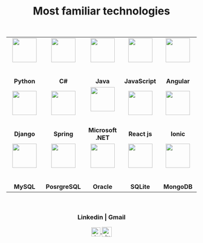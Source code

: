 <h1 align="center">Most familiar technologies</h1>


<br/>

<table>
  <tbody>
    <tr>
      <td width="20%" align="center">
        <img height="64px" src="https://upload.wikimedia.org/wikipedia/commons/thumb/c/c3/Python-logo-notext.svg/1200px-Python-logo-notext.svg.png"><br><br><br>
		<div><strong>Python</strong></div>
      </td>
      <td width="20%" align="center">
        <img height="64px" src="https://cdn.svgporn.com/logos/c-sharp.svg"><br><br><br>
	      <div><strong>C#</strong></div>
      </td>
      <td width="20%" align="center">
        <img height="64px" src="https://upload.wikimedia.org/wikipedia/en/thumb/3/30/Java_programming_language_logo.svg/1200px-Java_programming_language_logo.svg.png"><br><br><br>
	      <div><strong>Java</strong></div>
      </td>
      <td width="20%" align="center">
        <img height="64px" src="https://cdn.svgporn.com/logos/javascript.svg"><br><br><br>
	      <div><strong>JavaScript</strong></div>
      </td>
      <td width="20%" align="center">
        <img height="64px" src="https://cdn.svgporn.com/logos/angular.svg"><br><br><br>
	              <div><strong>Angular</strong></div>
      </td>
     </tr>
    <tr>
       <td width="20%" align="center">
        <img height="64px" src="https://encrypted-tbn0.gstatic.com/images?q=tbn%3AANd9GcRlHpEsRq4pIo4vTLAn24qGNwG41dFdXLJwsQ&usqp=CAU"><br><br><br>
	               <div><strong>Django</strong></div>
      </td>
      <td width="20%" align="center">
        <img height="64px" src="https://cdn.svgporn.com/logos/spring-icon.svg"><br><br><br>
	              <div><strong>Spring</strong></div>
      </td>
      <td width="20%" align="center">
        <img height="64px" src="https://cdn.svgporn.com/logos/dotnet.svg"><br><br><br>
	              <div><strong>Microsoft .NET</strong></div>
      </td>
      <td width="20%" align="center">
        <img height="64px" src="https://cdn.svgporn.com/logos/react.svg"><br><br><br>
	              <div><strong>React js</strong></div>
      </td>
      <td width="20%" align="center">
        <img height="64px" src="https://cdn.svgporn.com/logos/ionic-icon.svg"><br><br><br>
	              <div><strong>Ionic</strong></div>
      </td>    
    </tr>
	  <tr>
       <td width="20%" align="center">
        <img height="64px" src="https://cdn.svgporn.com/logos/mysql.svg"><br><br><br>
	               <div><strong>MySQL</strong></div>
      </td>
      <td width="20%" align="center">
        <img height="64px" src="https://cdn.svgporn.com/logos/postgresql.svg"><br><br><br>
	              <div><strong>PosrgreSQL</strong></div>
      </td>
      <td width="20%" align="center">
        <img height="64px" src="https://cdn.svgporn.com/logos/oracle.svg"><br><br><br>
	              <div><strong>Oracle</strong></div>
      </td>
      <td width="20%" align="center">
        <img height="64px" src="https://cdn.svgporn.com/logos/sqlite.svg"><br><br><br>
	              <div><strong>SQLite</strong></div>
      </td>
      <td width="20%" align="center">
        <img height="64px" src="https://cdn.svgporn.com/logos/mongodb.svg"><br><br><br>
	              <div><strong>MongoDB</strong></div>
      </td>    
    </tr>
  </tbody>
</table>


<br/>

<div align="center">
	<h3>Linkedin | Gmail</h3>

  <a href="https://www.linkedin.com/in/l%C3%A9andre-boris-wangrawa-925716205/">
    <img align="center" alt="Jugal Bhatt | Linkedin" width="24px" src="https://github.com/TheDudeThatCode/TheDudeThatCode/blob/master/Assets/Linkedin.svg" />
  </a>
  <a href="mailto:leandreboris09@gmail.com">
    <img align="center" alt="Jugal Bhatt | Gmail" width="26px" src="https://github.com/TheDudeThatCode/TheDudeThatCode/blob/master/Assets/Gmail.svg" />
  </a>	
</div>
  




